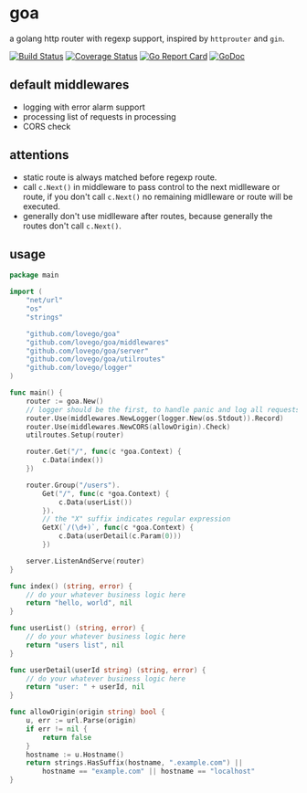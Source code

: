 # goa
a golang http router with regexp support, inspired by `httprouter` and `gin`.

[![Build Status](https://travis-ci.org/lovego/goa.svg?branch=master)](https://travis-ci.org/lovego/goa)
[![Coverage Status](https://img.shields.io/coveralls/github/lovego/goa/master.svg)](https://coveralls.io/github/lovego/goa?branch=master)
[![Go Report Card](https://goreportcard.com/badge/github.com/lovego/goa?1)](https://goreportcard.com/report/github.com/lovego/goa)
[![GoDoc](https://godoc.org/github.com/lovego/goa?status.svg)](https://godoc.org/github.com/lovego/goa)

## default middlewares
- logging with error alarm support
- processing list of requests in processing
- CORS check

## attentions
- static route is always matched before regexp route.
- call `c.Next()` in middleware to pass control to the next midlleware or route,
  if you don't call `c.Next()` no remaining midlleware or route will be executed.
- generally don't use midlleware after routes,
  because generally the routes don't call `c.Next()`.

## usage
```go
package main

import (
	"net/url"
	"os"
	"strings"

	"github.com/lovego/goa"
	"github.com/lovego/goa/middlewares"
	"github.com/lovego/goa/server"
	"github.com/lovego/goa/utilroutes"
	"github.com/lovego/logger"
)

func main() {
	router := goa.New()
	// logger should be the first, to handle panic and log all requests
	router.Use(middlewares.NewLogger(logger.New(os.Stdout)).Record)
	router.Use(middlewares.NewCORS(allowOrigin).Check)
	utilroutes.Setup(router)

	router.Get("/", func(c *goa.Context) {
		c.Data(index())
	})

	router.Group("/users").
		Get("/", func(c *goa.Context) {
			c.Data(userList())
		}).
		// the "X" suffix indicates regular expression
		GetX(`/(\d+)`, func(c *goa.Context) {
			c.Data(userDetail(c.Param(0)))
		})

	server.ListenAndServe(router)
}

func index() (string, error) {
	// do your whatever business logic here
	return "hello, world", nil
}

func userList() (string, error) {
	// do your whatever business logic here
	return "users list", nil
}

func userDetail(userId string) (string, error) {
	// do your whatever business logic here
	return "user: " + userId, nil
}

func allowOrigin(origin string) bool {
	u, err := url.Parse(origin)
	if err != nil {
		return false
	}
	hostname := u.Hostname()
	return strings.HasSuffix(hostname, ".example.com") ||
		hostname == "example.com" || hostname == "localhost"
}
```
